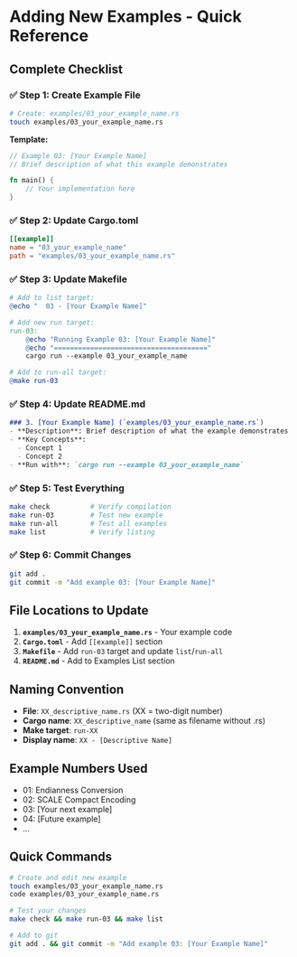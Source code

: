 # Adding New Examples - Quick Reference

## Complete Checklist

### ✅ Step 1: Create Example File
```bash
# Create: examples/03_your_example_name.rs
touch examples/03_your_example_name.rs
```

**Template:**
```rust
// Example 03: [Your Example Name]
// Brief description of what this example demonstrates

fn main() {
    // Your implementation here
}
```

### ✅ Step 2: Update Cargo.toml
```toml
[[example]]
name = "03_your_example_name"
path = "examples/03_your_example_name.rs"
```

### ✅ Step 3: Update Makefile
```makefile
# Add to list target:
@echo "  03 - [Your Example Name]"

# Add new run target:
run-03:
	@echo "Running Example 03: [Your Example Name]"
	@echo "======================================"
	cargo run --example 03_your_example_name

# Add to run-all target:
@make run-03
```

### ✅ Step 4: Update README.md
```markdown
### 3. [Your Example Name] (`examples/03_your_example_name.rs`)
- **Description**: Brief description of what the example demonstrates
- **Key Concepts**: 
  - Concept 1
  - Concept 2
- **Run with**: `cargo run --example 03_your_example_name`
```

### ✅ Step 5: Test Everything
```bash
make check          # Verify compilation
make run-03         # Test new example
make run-all        # Test all examples
make list           # Verify listing
```

### ✅ Step 6: Commit Changes
```bash
git add .
git commit -m "Add example 03: [Your Example Name]"
```

## File Locations to Update

1. **`examples/03_your_example_name.rs`** - Your example code
2. **`Cargo.toml`** - Add `[[example]]` section
3. **`Makefile`** - Add `run-03` target and update `list`/`run-all`
4. **`README.md`** - Add to Examples List section

## Naming Convention

- **File**: `XX_descriptive_name.rs` (XX = two-digit number)
- **Cargo name**: `XX_descriptive_name` (same as filename without .rs)
- **Make target**: `run-XX`
- **Display name**: `XX - [Descriptive Name]`

## Example Numbers Used

- 01: Endianness Conversion
- 02: SCALE Compact Encoding
- 03: [Your next example]
- 04: [Future example]
- ...

## Quick Commands

```bash
# Create and edit new example
touch examples/03_your_example_name.rs
code examples/03_your_example_name.rs

# Test your changes
make check && make run-03 && make list

# Add to git
git add . && git commit -m "Add example 03: [Your Example Name]"
```
